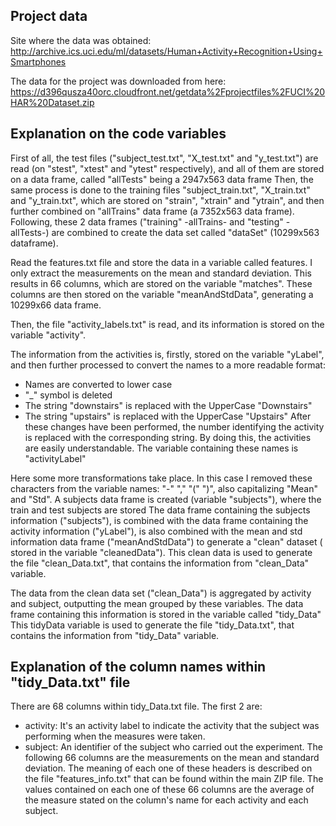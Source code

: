 
Project data
-------------------
Site where the data was obtained:
http://archive.ics.uci.edu/ml/datasets/Human+Activity+Recognition+Using+Smartphones

The data for the project was downloaded from here:
https://d396qusza40orc.cloudfront.net/getdata%2Fprojectfiles%2FUCI%20HAR%20Dataset.zip

Explanation on the code variables
-------------------
First of all, the test files ("subject_test.txt", "X_test.txt" and "y_test.txt") are read (on "stest", "xtest" and "ytest" respectively), and all of them are stored on a data frame, called "allTests" being a 2947x563 data frame
Then, the same process is done to the training files "subject_train.txt", "X_train.txt" and "y_train.txt", which are stored on "strain", "xtrain" and "ytrain", and then further combined on "allTrains" data frame (a 7352x563 data frame).
Following, these 2 data frames ("training" -allTrains- and "testing" -allTests-) are combined to create the data set called "dataSet" (10299x563 dataframe).

Read the features.txt file and store the data in a variable called features. I only extract the measurements on the mean and standard deviation. This results in 66 columns, which are stored on the variable "matches".
These columns are then stored on the variable "meanAndStdData", generating a 10299x66 data frame.

Then, the file "activity_labels.txt" is read, and its information is stored on the variable "activity".

The information from the activities is, firstly, stored on the variable "yLabel", and then further processed to convert the names to a more readable format:
- Names are converted to lower case
- "_" symbol is deleted
- The string "downstairs" is replaced with the UpperCase "Downstairs"
- The string "upstairs" is replaced with the UpperCase "Upstairs"
After these changes have been performed, the number identifying the activity is replaced with the corresponding string.
By doing this, the activities are easily understandable. The variable containing these names is "activityLabel"

Here some more transformations take place. In this case I removed these characters from the variable names: "-" "," "(" ")", also capitalizing "Mean" and "Std".
A subjects data frame is created (variable "subjects"), where the train and test subjects are stored
The data frame containing the subjects information ("subjects"), is combined with the data frame containing the activity information ("yLabel"), is also combined with the mean and std information data frame ("meanAndStdData") to generate a "clean" dataset ( stored in the variable "cleanedData").
This clean data is used to generate the file "clean_Data.txt", that contains the information from "clean_Data" variable. 

The data from the clean data set ("clean_Data") is aggregated by activity and subject, outputting the mean grouped by these variables. The data frame containing this information is stored in the variable called "tidy_Data"
This tidyData variable is used to generate the file "tidy_Data.txt", that contains the information from "tidy_Data" variable. 

Explanation of the column names within "tidy_Data.txt" file
-------------------
There are 68 columns within tidy_Data.txt file. The first 2 are:
- activity: It's an activity label to indicate the activity that the subject was performing when the measures were taken.
- subject: An identifier of the subject who carried out the experiment.
The following 66 columns are the measurements on the mean and standard deviation. The meaning of each one of these headers is described on the file "features_info.txt" that can be found within the main ZIP file.
The values contained on each one of these 66 columns are the average of the measure stated on the column's name for each activity and each subject.
